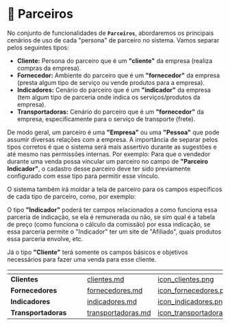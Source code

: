 # 👥 Parceiros

No conjunto de funcionalidades de **`Parceiros`**, abordaremos os principais cenários de uso de cada "persona" de parceiro no sistema. Vamos separar pelos seguintes tipos:

- **Cliente:** Persona do parceiro que é um **"cliente"** da empresa (realiza compras da empresa).
- **Fornecedor:** Ambiente do parceiro que é um **"fornecedor"** da empresa (presta algum tipo de serviço ou vende produtos para a empresa).
- **Indicadores:** Cenário do parceiro que é um **"indicador"** da empresa (tem algum tipo de parceria onde indica os serviços/produtos da empresa).
- **Transportadoras:** Cenário do parceiro que é um **"fornecedor"** da empresa, especificamente para o serviço de transporte (frete).

De modo geral, um parceiro é uma **"Empresa"** ou uma **"Pessoa"** que pode assumir diversas relações com a empresa. A importância de separar pelos tipos corretos é que o sistema será mais assertivo durante as sugestões e até mesmo nas permissões internas. Por exemplo: Para que o vendedor durante uma venda possa vincular um parceiro no campo de **"Parceiro Indicador"**, o cadastro desse parceiro deve ter sido previamente configurado com esse tipo para permitir esse vínculo. 

O sistema também irá moldar a tela de parceiro para os campos específicos de cada tipo de parceiro, como, por exemplo:

O tipo **"Indicador"** poderá ter campos relacionados a como funciona essa parceria de indicação, se ela é remunerada ou não, se sim qual é a tabela de preço (como funciona o cálculo da comissão) por essa indicação, se essa parceria permite o "Indicador" ter um site de "Afiliado", quais produtos essa parceria envolve, etc.

Já o tipo **"Cliente"** terá somente os campos básicos e objetivos necessários para fazer uma venda para esse cliente.

<table data-view="cards">
    <thead>
        <tr>
            <th></th>
            <th></th>
            <th></th>
            <th data-hidden data-card-target data-type="content-ref"></th>
            <th data-hidden data-card-cover data-type="files"></th>
        </tr>
    </thead>
        <tbody>
            <tr>
                <td>
                    <strong>Clientes</strong>
                </td>
                <td></td>
                <td></td>
                <td>
                    <a href="/erp-v2/funcionalidades/parceiros/clientes.md">clientes.md</a>
                </td>
                <td>
                    <a href="/erp-v2/assets/funcionalidades/icon_clientes.png">icon_clientes.png</a>
                </td>
            </tr>
            <tr>
                <td>
                    <strong>Fornecedores</strong>
                </td>
                <td></td>
                <td></td>
                <td>
                    <a href="/erp-v2/funcionalidades/parceiros/fornecedores.md">fornecedores.md</a>
                </td>
                <td>
                    <a href="/erp-v2/assets/funcionalidades/icon_fornecedores.png">icon_fornecedores.png</a>
                </td>
            </tr>
            <tr>
                <td>
                    <strong>Indicadores</strong>
                </td>
                <td></td>
                <td></td>
                <td>
                    <a href="/erp-v2/funcionalidades/parceiros/indicadores.md">indicadores.md</a>
                </td>
                <td>
                    <a href="/erp-v2/assets/funcionalidades/icon_indicadores.png">icon_indicadores.png</a>
                </td>
            </tr>
            <tr>
                <td>
                    <strong>Transportadoras</strong>
                </td>
                <td></td>
                <td></td>
                <td>
                    <a href="/erp-v2/funcionalidades/parceiros/transportadoras.md">transportadoras.md</a>
                </td>
                <td>
                    <a href="/erp-v2/assets/funcionalidades/icon_transportadoras.png">icon_transportadoras.png</a>
                </td>
            </tr>
        </tbody>
</table>
